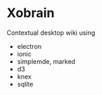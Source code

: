 # Xobrain

Contextual desktop wiki using

* electron
* ionic
* simplemde, marked
* d3
* knex
* sqlite
